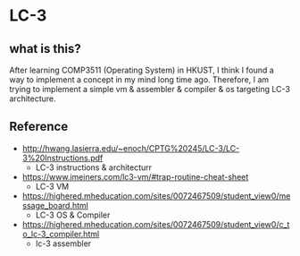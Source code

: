 # LC-3 

## what is this?

After learning COMP3511 (Operating System) in HKUST, I think I found a way to implement a concept in my mind long time ago.
Therefore, I am trying to implement a simple vm & assembler & compiler & os targeting LC-3 architecture.

## Reference
- http://hwang.lasierra.edu/~enoch/CPTG%20245/LC-3/LC-3%20Instructions.pdf
    - LC-3 instructions & architecturr
- https://www.jmeiners.com/lc3-vm/#trap-routine-cheat-sheet
    - LC-3 VM
- https://highered.mheducation.com/sites/0072467509/student_view0/message_board.html
    - LC-3 OS & Compiler
- https://highered.mheducation.com/sites/0072467509/student_view0/c_to_lc-3_compiler.html
    - lc-3 assembler